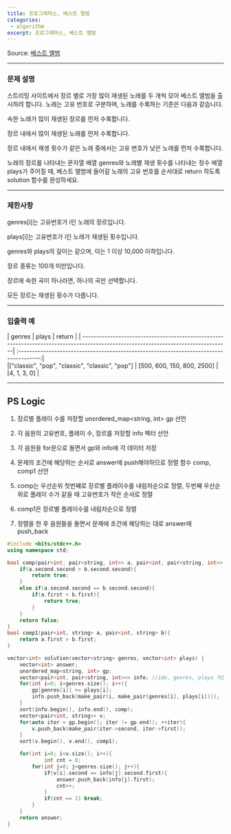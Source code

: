 ```yaml
---
title: 프로그래머스, 베스트 앨범
categories:
 - algorithm
excerpt: 프로그래머스, 베스트 앨범
---
```

Source: [베스트 앨범](https://programmers.co.kr/learn/courses/30/lessons/42579)

---

### 문제 설명
스트리밍 사이트에서 장르 별로 가장 많이 재생된 노래를 두 개씩 모아 베스트 앨범을 출시하려 합니다. 노래는 고유 번호로 구분하며, 노래를 수록하는 기준은 다음과 같습니다.

속한 노래가 많이 재생된 장르를 먼저 수록합니다.

장르 내에서 많이 재생된 노래를 먼저 수록합니다.

장르 내에서 재생 횟수가 같은 노래 중에서는 고유 번호가 낮은 노래를 먼저 수록합니다.

노래의 장르를 나타내는 문자열 배열 genres와 노래별 재생 횟수를 나타내는 정수 배열 plays가 주어질 때, 베스트 앨범에 들어갈 노래의 고유 번호를 순서대로 return 하도록 solution 함수를 완성하세요.

----------------

### 제한사항

genres[i]는 고유번호가 i인 노래의 장르입니다.

plays[i]는 고유번호가 i인 노래가 재생된 횟수입니다.

genres와 plays의 길이는 같으며, 이는 1 이상 10,000 이하입니다.

장르 종류는 100개 미만입니다.

장르에 속한 곡이 하나라면, 하나의 곡만 선택합니다.

모든 장르는 재생된 횟수가 다릅니다.

--------------

### 입출력 예

| genres	                                                                        |       plays                               |  return |
|   -----------------------------------------------------------------------------------------------------------------------------------| :--------------------------------------------------------------------------------------:|                                          
|["classic", "pop", "classic", "classic", "pop"]	                                | [500, 600, 150, 800, 2500]	          | [4, 1, 3, 0]  |

---

## PS Logic
1. 장르별 플레이 수를 저장할 unordered_map<string, int> gp 선언

2. 각 음원의 고유번호, 플레이 수, 장르를 저장할 info 벡터 선언

3. 각 음원을 for문으로 돌면서 gp와 info에 각 데이터 저장

4. 문제의 조건에 해당하는 순서로 answer에 push해야하므로 정렬 함수 comp, comp1 선언

5. comp는 우선순위 첫번째로 장르별 플레이수를 내림차순으로 정렬, 두번째 우선순위로 플레이 수가 같을 때 고유번호가 작은 순서로 정렬

6. comp1은 장르별 플레이수를 내림차순으로 정렬

7. 정렬을 한 후 음원들을 돌면서 문제에 조건에 해당하는 대로 answer에 push_back



```c++
#include <bits/stdc++.h>
using namespace std;

bool comp(pair<int, pair<string, int>> a, pair<int, pair<string, int>> b){
    if(a.second.second > b.second.second){
        return true;
    }
    else if(a.second.second == b.second.second){
        if(a.first < b.first){
            return true;
        }
    }
    return false;
}
bool comp1(pair<int, string> a, pair<int, string> b){
    return a.first > b.first;
}

vector<int> solution(vector<string> genres, vector<int> plays) {
    vector<int> answer;
    unordered_map<string, int> gp;
    vector<pair<int, pair<string, int>>> info; //idx, genres, plays 저장
    for(int i=0; i<genres.size(); i++){
        gp[genres[i]] += plays[i];
        info.push_back(make_pair(i, make_pair(genres[i], plays[i])));
    }
    sort(info.begin(), info.end(), comp);
    vector<pair<int, string>> v;
    for(auto iter = gp.begin(); iter != gp.end(); ++iter){
        v.push_back(make_pair(iter->second, iter->first));
    }
    sort(v.begin(), v.end(), comp1);

    for(int i=0; i<v.size(); i++){
            int cnt = 0;
        for(int j=0; j<genres.size(); j++){
            if(v[i].second == info[j].second.first){
                answer.push_back(info[j].first);
                cnt++;
            }
            if(cnt == 2) break;
        }
    }
    return answer;
}
```